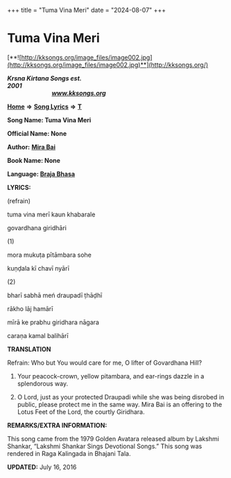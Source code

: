 +++
title = "Tuma Vina Meri"
date = "2024-08-07"
+++

# Tuma Vina Meri
[**![http://kksongs.org/image_files/image002.jpg](http://kksongs.org/image_files/image002.jpg)**](http://kksongs.org/)

**_Krsna Kirtana Songs est. 2001_**                                                                                                                                                 **_www.kksongs.org_**

**[Home](http://kksongs.org/)** **⇒** **[Song Lyrics](http://kksongs.org/lyrics.html)** **⇒** **[T](http://kksongs.org/songs/song_t.html)**

**Song Name: Tuma Vina Meri**

**Official Name: None**

**Author:** [**Mira Bai**](http://kksongs.org/authors/list/mirabai.html)

**Book Name: None**

**Language: [Braja Bhasa](http://kksongs.org/language/list/braja_bhasa.html)**

**LYRICS:**

(refrain)

tuma vina merī kaun khabarale

govardhana giridhāri

(1)

mora mukuṭa pītāmbara sohe

kuṇḍala kī chavī nyārī

(2)

bharī sabhā meń draupadī ṭhāḍhī

rākho lāj hamārī

mīrā ke prabhu giridhara nāgara

caraṇa kamal balihārī

**TRANSLATION**

Refrain: Who but You would care for me, O lifter of Govardhana Hill?

1) Your peacock-crown, yellow pitambara, and ear-rings dazzle in a splendorous way.

2) O Lord, just as your protected Draupadi while she was being disrobed in public, please protect me in the same way. Mira Bai is an offering to the Lotus Feet of the Lord, the courtly Giridhara.

**REMARKS/EXTRA INFORMATION:**

This song came from the 1979 Golden Avatara released album by Lakshmi Shankar, “Lakshmi Shankar Sings Devotional Songs.” This song was rendered in Raga Kalingada in Bhajani Tala.

**UPDATED:** July 16, 2016